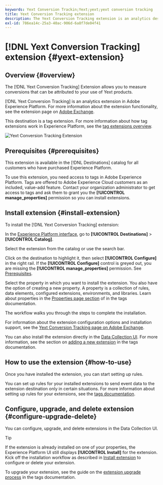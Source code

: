 ```yaml
---
keywords: Yext Conversion Trackin;Yext;yext;yext conversion tracking
title: Yext Conversion Tracking extension
description: The Yext Conversion Tracking extension is an analytics destination in Adobe Experience Platform. For more information about the extension functionality, see the extension page on Adobe Exchange.
exl-id: 786ea14c-25a3-40ac-906d-6a8f7de04f41
---
```

# [!DNL Yext Conversion Tracking] extension {#yext-extension}

## Overview {#overview}

The [!DNL Yext Conversion Tracking] Extension allows you to measure conversions that can be attributed to your use of Yext products.

[!DNL Yext Conversion Tracking] is an analytics extension in Adobe Experience Platform. For more information about the extension functionality, see the extension page on [Adobe Exchange](https://exchange.adobe.com/experiencecloud.details.103174.yext-conversion-tracking.html).

This destination is a tag extension. For more information about how tag extensions work in Experience Platform, see the [tag extensions overview](../launch-extensions/overview.md).

![Yext Conversion Tracking Extension](../../assets/catalog/analytics/yext/catalog.png)

## Prerequisites {#prerequisites}

This extension is available in the [!DNL Destinations] catalog for all customers who have purchased Experience Platform.

To use this extension, you need access to tags in Adobe Experience Platform. Tags are offered to Adobe Experience Cloud customers as an included, value-add feature. Contact your organization administrator to get access to tags and ask them to grant you the **[!UICONTROL manage_properties]** permission so you can install extensions.

## Install extension {#install-extension}

To install the [!DNL Yext Conversion Tracking] extension:

In the [Experience Platform interface](https://platform.adobe.com/), go to **[!UICONTROL Destinations]** > **[!UICONTROL Catalog]**.

Select the extension from the catalog or use the search bar.

Click on the destination to highlight it, then select **[!UICONTROL Configure]** in the right rail. If the **[!UICONTROL Configure]** control is greyed out, you are missing the **[!UICONTROL manage_properties]** permission. See [Prerequisites](#prerequisites).

Select the property in which you want to install the extension. You also have the option of creating a new property. A property is a collection of rules, data elements, configured extensions, environments, and libraries. Learn about properties in the [Properties page section](../../../tags/ui/administration/companies-and-properties.md#properties-page) of in the tags documentation.

The workflow walks you through the steps to complete the installation. 

For information about the extension configuration options and installation support, see the [Yext Conversion Tracking page on Adobe Exchange](https://exchange.adobe.com/experiencecloud.details.103174.yext-conversion-tracking.html).

You can also install the extension directly in the [Data Collection UI](https://experience.adobe.com/#/data-collection/). For more information, see the section on [adding a new extension](../../../tags/ui/managing-resources/extensions/overview.md#add-a-new-extension) in the tags documentation.

## How to use the extension {#how-to-use}

Once you have installed the extension, you can start setting up rules.

You can set up rules for your installed extensions to send event data to the extension destination only in certain situations. For more information about setting up rules for your extensions, see the [tags documentation](../../../tags/ui/managing-resources/rules.md).

## Configure, upgrade, and delete extension {#configure-upgrade-delete}

You can configure, upgrade, and delete extensions in the Data Collection UI.

>[!TIP]
>
>If the extension is already installed on one of your properties, the Experience Platform UI still displays **[!UICONTROL Install]** for the extension. Kick off the installation workflow as described in [Install extension](#install-extension) to configure or delete your extension.

To upgrade your extension, see the guide on the [extension upgrade process](../../../tags/ui/managing-resources/extensions/extension-upgrade.md) in the tags documentation.
